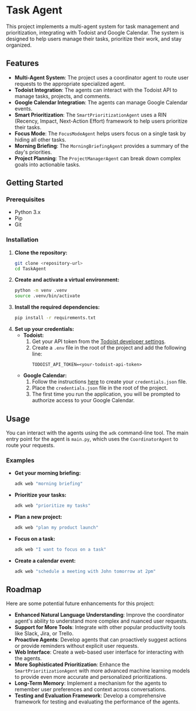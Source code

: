 # Task Agent

This project implements a multi-agent system for task management and prioritization, integrating with Todoist and Google Calendar. The system is designed to help users manage their tasks, prioritize their work, and stay organized.

## Features

- **Multi-Agent System**: The project uses a coordinator agent to route user requests to the appropriate specialized agent.
- **Todoist Integration**: The agents can interact with the Todoist API to manage tasks, projects, and comments.
- **Google Calendar Integration**: The agents can manage Google Calendar events.
- **Smart Prioritization**: The `SmartPrioritizationAgent` uses a RIN (Recency, Impact, Next-Action Effort) framework to help users prioritize their tasks.
- **Focus Mode**: The `FocusModeAgent` helps users focus on a single task by hiding all other tasks.
- **Morning Briefing**: The `MorningBriefingAgent` provides a summary of the day's priorities.
- **Project Planning**: The `ProjectManagerAgent` can break down complex goals into actionable tasks.

## Getting Started

### Prerequisites

- Python 3.x
- Pip
- Git

### Installation

1.  **Clone the repository:**
    ```bash
    git clone <repository-url>
    cd TaskAgent
    ```
2.  **Create and activate a virtual environment:**
    ```bash
    python -m venv .venv
    source .venv/bin/activate
    ```
3.  **Install the required dependencies:**
    ```bash
    pip install -r requirements.txt
    ```
4.  **Set up your credentials:**
    -   **Todoist:**
        1.  Get your API token from the [Todoist developer settings](https://todoist.com/app/settings/integrations/developer).
        2.  Create a `.env` file in the root of the project and add the following line:
            ```
            TODOIST_API_TOKEN=<your-todoist-api-token>
            ```
    -   **Google Calendar:**
        1.  Follow the instructions [here](https://developers.google.com/workspace/guides/create-credentials) to create your `credentials.json` file.
        2.  Place the `credentials.json` file in the root of the project.
        3.  The first time you run the application, you will be prompted to authorize access to your Google Calendar.

## Usage

You can interact with the agents using the `adk` command-line tool. The main entry point for the agent is `main.py`, which uses the `CoordinatorAgent` to route your requests.

### Examples

-   **Get your morning briefing:**
    ```bash
    adk web "morning briefing"
    ```
-   **Prioritize your tasks:**
    ```bash
    adk web "prioritize my tasks"
    ```
-   **Plan a new project:**
    ```bash
    adk web "plan my product launch"
    ```
-   **Focus on a task:**
    ```bash
    adk web "I want to focus on a task"
    ```
-   **Create a calendar event:**
    ```bash
    adk web "schedule a meeting with John tomorrow at 2pm"
    ```

## Roadmap

Here are some potential future enhancements for this project:

-   **Enhanced Natural Language Understanding**: Improve the coordinator agent's ability to understand more complex and nuanced user requests.
-   **Support for More Tools**: Integrate with other popular productivity tools like Slack, Jira, or Trello.
-   **Proactive Agents**: Develop agents that can proactively suggest actions or provide reminders without explicit user requests.
-   **Web Interface**: Create a web-based user interface for interacting with the agents.
-   **More Sophisticated Prioritization**: Enhance the `SmartPrioritizationAgent` with more advanced machine learning models to provide even more accurate and personalized prioritizations.
-   **Long-Term Memory**: Implement a mechanism for the agents to remember user preferences and context across conversations.
-   **Testing and Evaluation Framework**: Develop a comprehensive framework for testing and evaluating the performance of the agents.
